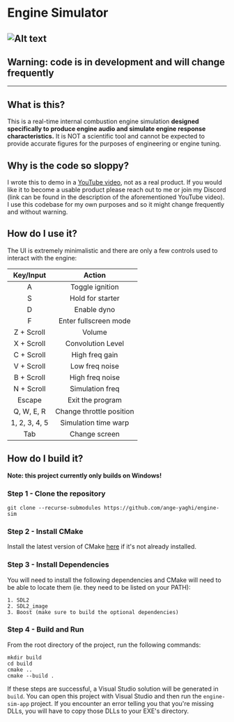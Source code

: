 # Engine Simulator
![Alt text](docs/public/screenshot_v01.png?raw=true)
---
## **Warning: code is in development and will change frequently**
---

## What is this?

This is a real-time internal combustion engine simulation **designed specifically to produce engine audio and simulate engine response characteristics.** It is NOT a scientific tool and cannot be expected to provide accurate figures for the purposes of engineering or engine tuning.

## Why is the code so sloppy?

I wrote this to demo in a [YouTube video](https://youtu.be/RKT-sKtR970), not as a real product. If you would like it to become a usable product please reach out to me or join my Discord (link can be found in the description of the aforementioned YouTube video). I use this codebase for my own purposes and so it might change frequently and without warning.

## How do I use it?

The UI is extremely minimalistic and there are only a few controls used to interact with the engine:

| Key/Input | Action |
| :---: | :---: |
| A | Toggle ignition |
| S | Hold for starter |
| D | Enable dyno |
| F | Enter fullscreen mode |
| Z + Scroll | Volume |
| X + Scroll | Convolution Level |
| C + Scroll | High freq gain |
| V + Scroll | Low freq noise |
| B + Scroll | High freq noise |
| N + Scroll | Simulation freq |
| Escape | Exit the program |
| Q, W, E, R | Change throttle position |
| 1, 2, 3, 4, 5 | Simulation time warp |
| Tab | Change screen | 

## How do I build it?
**Note: this project currently only builds on Windows!**

### Step 1 - Clone the repository
```git clone --recurse-submodules https://github.com/ange-yaghi/engine-sim```

### Step 2 - Install CMake
Install the latest version of CMake [here](https://cmake.org/) if it's not already installed.

### Step 3 - Install Dependencies
You will need to install the following dependencies and CMake will need to be able to locate them (ie. they need to be listed on your PATH):

    1. SDL2
    2. SDL2_image
    3. Boost (make sure to build the optional dependencies)

### Step 4 - Build and Run
From the root directory of the project, run the following commands:

```
mkdir build
cd build
cmake ..
cmake --build .
```

If these steps are successful, a Visual Studio solution will be generated in ```build```. You can open this project with Visual Studio and then run the ```engine-sim-app``` project. If you encounter an error telling you that you're missing DLLs, you will have to copy those DLLs to your EXE's directory.
